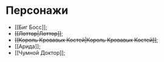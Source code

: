 # Персонажи
 - [[Биг Босс]];
 - ~~[[Лоттор|Лоттор]]~~;
 - ~~[[Король Кровавых Костей|Король Кровавых Костей]]~~;
 - [[Арида]];
 - [[Чумной Доктор]];